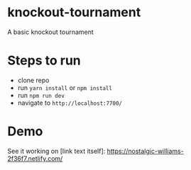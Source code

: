 # knockout-tournament
A basic knockout tournament


# Steps to run
- clone repo
- run `yarn install` or `npm install`
- run `npm run dev`
- navigate to `http://localhost:7700/`

# Demo
See it working on [link text itself]: https://nostalgic-williams-2f36f7.netlify.com/
